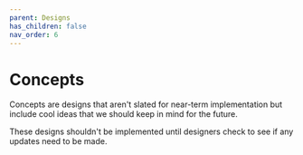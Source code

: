 ```yaml
---
parent: Designs
has_children: false
nav_order: 6
---
```


# Concepts

Concepts are designs that aren't slated for near-term implementation but include cool ideas that we should keep in mind for the future.

These designs shouldn't be implemented until designers check to see if any updates need to be made.
